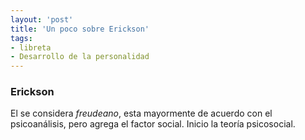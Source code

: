 ```yaml
---
layout: 'post'
title: 'Un poco sobre Erickson'
tags:
- libreta
- Desarrollo de la personalidad
---
```


### Erickson

El se considera *freudeano*, esta mayormente de acuerdo con el psicoanálisis, pero agrega el factor social. Inicio la teoría psicosocial.
